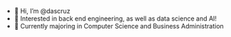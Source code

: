 - 👋 Hi, I’m @dascruz
- 👀 Interested in back end engineering, as well as data science and AI!
- 🌱 Currently majoring in Computer Science and Business Administration

<!---
dsanchezlc/dsanchezlc is a ✨ special ✨ repository because its `README.md` (this file) appears on your GitHub profile.
You can click the Preview link to take a look at your changes.
--->
